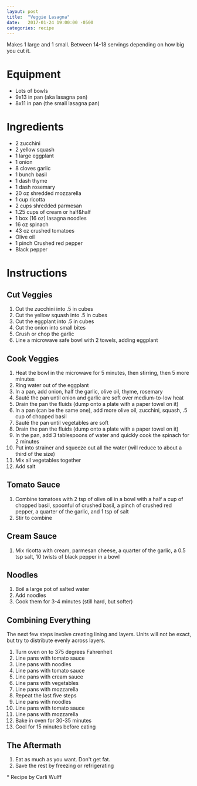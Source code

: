 ```yaml
---
layout: post
title:  "Veggie Lasagna"
date:   2017-01-24 19:00:00 -0500
categories: recipe
---
```


Makes 1 large and 1 small. Between 14-18 servings depending on how big you cut it.

# Equipment

- Lots of bowls
- 9x13 in pan (aka lasagna pan)
- 8x11 in pan (the small lasagna pan)
# Ingredients

- 2 zucchini
- 2 yellow squash
- 1 large eggplant
- 1 onion
- 8 cloves garlic
- 1 bunch basil
- 1 dash thyme
- 1 dash rosemary
- 20 oz shredded mozzarella
- 1 cup ricotta
- 2 cups shredded parmesan
- 1.25 cups of cream or half&half
- 1 box (16 oz) lasagna noodles
- 16 oz spinach
- 43 oz crushed tomatoes
- Olive oil
- 1 pinch Crushed red pepper
- Black pepper

# Instructions

## Cut Veggies

1. Cut the zucchini into .5 in cubes
1. Cut the yellow squash into .5 in cubes
1. Cut the eggplant into .5 in cubes
1. Cut the onion into small bites
1. Crush or chop the garlic
1. Line a microwave safe bowl with 2 towels, adding eggplant

## Cook Veggies

1. Heat the bowl in the microwave for 5 minutes, then stirring, then 5 more minutes
1. Ring water out of the eggplant
1. In a pan, add onion, half the garlic, olive oil, thyme, rosemary
1. Sauté the pan until onion and garlic are soft over medium-to-low heat
1. Drain the pan the fluids (dump onto a plate with a paper towel on it)
1. In a pan (can be the same one), add more olive oil, zucchini, squash, .5 cup of chopped basil
1. Sauté the pan until vegetables are soft
1. Drain the pan the fluids (dump onto a plate with a paper towel on it)
1. In the pan, add 3 tablespoons of water and quickly cook the spinach for 2 minutes
1. Put into strainer and squeeze out all the water (will reduce to about a third of the size)
1. Mix all vegetables together
1. Add salt

## Tomato Sauce

1. Combine tomatoes with 2 tsp of olive oil in a bowl with a half a cup of chopped basil, spoonful of crushed basil, a pinch of crushed red pepper, a quarter of the garlic, and 1 tsp of salt
1. Stir to combine


## Cream Sauce

1. Mix ricotta with cream, parmesan cheese, a quarter of the garlic, a 0.5 tsp salt, 10 twists of black pepper in a bowl

## Noodles

1. Boil a large pot of salted water
1. Add noodles
1. Cook them for 3-4 minutes (still hard, but softer)

## Combining Everything

The next few steps involve creating lining and layers. Units will not be exact, but try to distribute evenly across layers.

1. Turn oven on to 375 degrees Fahrenheit
1. Line pans with tomato sauce
1. Line pans with noodles
1. Line pans with tomato sauce
1. Line pans with cream sauce
1. Line pans with vegetables
1. Line pans with mozzarella
1. Repeat the last five steps
1. Line pans with noodles
1. Line pans with tomato sauce
1. Line pans with mozzarella
1. Bake in oven for 30-35 minutes
1. Cool for 15 minutes before eating

## The Aftermath

1. Eat as much as you want. Don't get fat.
1. Save the rest by freezing or refrigerating


\* Recipe by Carli Wulff
